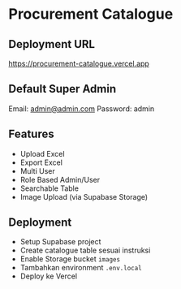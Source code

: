 # Procurement Catalogue

## Deployment URL
https://procurement-catalogue.vercel.app

## Default Super Admin
Email: admin@admin.com
Password: admin

## Features
- Upload Excel
- Export Excel
- Multi User
- Role Based Admin/User
- Searchable Table
- Image Upload (via Supabase Storage)

## Deployment
- Setup Supabase project
- Create catalogue table sesuai instruksi
- Enable Storage bucket `images`
- Tambahkan environment `.env.local`
- Deploy ke Vercel 
